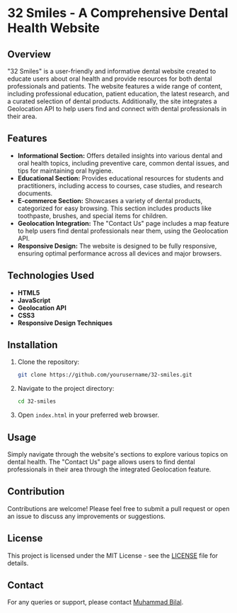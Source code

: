 # 32 Smiles - A Comprehensive Dental Health Website

## Overview
"32 Smiles" is a user-friendly and informative dental website created to educate users about oral health and provide resources for both dental professionals and patients. The website features a wide range of content, including professional education, patient education, the latest research, and a curated selection of dental products. Additionally, the site integrates a Geolocation API to help users find and connect with dental professionals in their area.

## Features
- **Informational Section:** Offers detailed insights into various dental and oral health topics, including preventive care, common dental issues, and tips for maintaining oral hygiene.
- **Educational Section:** Provides educational resources for students and practitioners, including access to courses, case studies, and research documents.
- **E-commerce Section:** Showcases a variety of dental products, categorized for easy browsing. This section includes products like toothpaste, brushes, and special items for children.
- **Geolocation Integration:** The "Contact Us" page includes a map feature to help users find dental professionals near them, using the Geolocation API.
- **Responsive Design:** The website is designed to be fully responsive, ensuring optimal performance across all devices and major browsers.

## Technologies Used
- **HTML5**
- **JavaScript**
- **Geolocation API**
- **CSS3**
- **Responsive Design Techniques**

## Installation
1. Clone the repository:
    ```bash
    git clone https://github.com/yourusername/32-smiles.git
    ```
2. Navigate to the project directory:
    ```bash
    cd 32-smiles
    ```
3. Open `index.html` in your preferred web browser.

## Usage
Simply navigate through the website's sections to explore various topics on dental health. The "Contact Us" page allows users to find dental professionals in their area through the integrated Geolocation feature.

## Contribution
Contributions are welcome! Please feel free to submit a pull request or open an issue to discuss any improvements or suggestions.

## License
This project is licensed under the MIT License - see the [LICENSE](LICENSE) file for details.

## Contact
For any queries or support, please contact [Muhammad Bilal](mailto:muhammadbilaal098@gmail.com).
